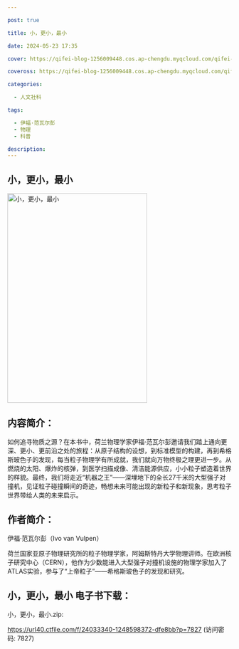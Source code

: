 ```yaml
---

post: true

title: 小，更小，最小

date: 2024-05-23 17:35

cover: https://qifei-blog-1256009448.cos.ap-chengdu.myqcloud.com/qifei-blog/662619a20ea9cb140367757c.jpg

coveross: https://qifei-blog-1256009448.cos.ap-chengdu.myqcloud.com/qifei-blog/662619a20ea9cb140367757c.jpg

categories:

  - 人文社科

tags:

  - 伊福·范瓦尔彭
  - 物理
  - 科普

description:
---
```


## 小，更小，最小
<img alt="小，更小，最小 " class="aligncenter loading" data-was-processed="true" decoding="async" fetchpriority="high" height="471" src="https://qifei-blog-1256009448.cos.ap-chengdu.myqcloud.com/qifei-blog/662619a20ea9cb140367757c.jpg" style="cursor: zoom-in;" width="314"/>

## 内容简介：

如何追寻物质之源？在本书中，荷兰物理学家伊福·范瓦尔彭邀请我们踏上通向更深、更小、更前沿之处的旅程：从原子结构的设想，到标准模型的构建，再到希格斯玻色子的发现，每当粒子物理学有所成就，我们就向万物终极之理更进一步。从燃烧的太阳、爆炸的核弹，到医学扫描成像、清洁能源供应，小小粒子塑造着世界的样貌。最终，我们将走近“机器之王”——深埋地下的全长27千米的大型强子对撞机，见证粒子碰撞瞬间的奇迹，畅想未来可能出现的新粒子和新现象，思考粒子世界带给人类的未来启示。

## 作者简介：

伊福·范瓦尔彭（Ivo van Vulpen）

荷兰国家亚原子物理研究所的粒子物理学家，阿姆斯特丹大学物理讲师。在欧洲核子研究中心（CERN），他作为少数能进入大型强子对撞机设施的物理学家加入了ATLAS实验，参与了“上帝粒子”——希格斯玻色子的发现和研究。

## 小，更小，最小 电子书下载：
小，更小，最小.zip: 

https://url40.ctfile.com/f/24033340-1248598372-dfe8bb?p=7827 (访问密码: 7827)

